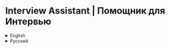 # Interview Assistant | Помощник для Интервью

<details>
<summary>English</summary>

Interview Assistant is a program that helps during online interviews by providing suggestions based on the interviewer's questions using ChatGPT.

![Interview Assistant Screenshot](https://i.ibb.co/W5fCMm8/screenshot.jpg)

## Table of Contents

- [Installation](#installation)
- [Configuration](#configuration)
- [Using the Program](#using-the-program)
- [Important Notes](#important-notes)
- [Troubleshooting](#troubleshooting)
- [Support](#support)
- [Obtaining OpenAI API Key](#obtaining-openai-api-key)
- [License](#license)

## Installation

### Windows

1. Download and extract the program archive.
2. Run `setup.bat` by double-clicking it.
3. Follow the on-screen instructions. The script will install Python 3.10 (if not already installed), create a virtual environment, and install the necessary dependencies.
4. After installation, a browser window will open with the VB-Audio Virtual Cable website. Download and install the program.

### macOS / Linux

1. Download and extract the program archive.
2. Open a terminal in the program folder.
3. Run the command (macOS):
   ```
   chmod +x setup_macos.sh && ./setup_macos.sh
   ```
   Run the command (Linux):
   ```
   chmod +x setup_linux.sh && ./setup_linux.sh
   ```
4. Follow the on-screen instructions. The script will install Python 3.10 (if not already installed), create a virtual environment, and install the necessary dependencies.
5. After installation, a browser window will open with the VB-Audio Virtual Cable website. Download and install the program.

## Configuration

### API Key Setup

1. Open the `.env` file in a text editor.
2. Replace `your_api_key_here` with your OpenAI API key.

### Virtual Audio Output Setup

<details>
<summary>Windows Setup Instructions</summary>

1. **Install Virtual Audio Device:**
   - Download and install [VB-Audio Virtual Cable](https://vb-audio.com/Cable/).
   - Restart your computer.
   - Check for new audio devices: "CABLE Input" and "CABLE Output".

2. **Zoom Setup:**
   - Open Zoom settings.
   - In the "Audio" section, select "CABLE Input (VB-Audio Virtual Cable)" as the speaker.
   - Keep your regular microphone selected.

3. **Windows Audio Settings:**
   - Open Sound Control Panel.
   - Set up "Listen to this device" for "CABLE Output".
   - Select your headphones or speakers as the playback device.

4. **Test in Zoom:**
   - In Zoom audio settings, test the speaker.
   - You should hear the test sound through your headphones or speakers.

</details>

<details>
<summary>macOS Setup Instructions</summary>

1. **Install Virtual Audio Device:**
   - Download and install [VB-Audio Virtual Cable for macOS](https://vb-audio.com/Cable/).
   - Restart your computer.

2. **Zoom Setup:**
   - In Zoom settings, select "CABLE Input (VB-Audio Virtual Cable)" as the speaker.
   - Keep your regular microphone selected.

3. **macOS Audio Settings:**
   - Set your regular output device in System Preferences.
   - Configure "CABLE Output" in Audio MIDI Setup.

4. **Test in Zoom:**
   - In Zoom settings, test the speaker and microphone.
   - You should hear the test sound through your headphones or speakers.

</details>

## Using the Program

1. Start the program:
   - Windows: Double-click `interview_helper.bat`
   - macOS: Run `interview_helper_macos.sh` (`./interview_helper_macos.sh`)
   - Linux: Run `interview_helper_linux.sh` (`./interview_helper_linux.sh`)

2. In the program window:
   - Select the appropriate audio device (usually "CABLE Output").
   - Choose the ChatGPT model.
   - Write a detailed prompt in the prompt window.
   - Select the language (Russian or English).
   - Click "Save Settings".

3. During the interview:
   - Press "Start Recording" when the interviewer starts asking a question.
   - Press "Stop Recording" when the interviewer finishes.
   - Wait for the suggestion in the "ChatGPT Suggestions" window.

## Important Notes

- Ensure you can access https://openai.com/ in your country.
- Verify that virtual audio outputs are correctly configured.
- Check that the correct OpenAI API key is specified in the `.env` file.
- If audio issues occur, check your system and Zoom audio settings.
- Be aware of the ethical considerations when using this program during interviews.

## Troubleshooting

- If the program doesn't start, ensure all installation steps were followed correctly.
- For audio capture issues, check virtual audio output settings.
- To improve speech recognition, speak clearly and slowly.
- If ChatGPT suggestions are irrelevant, try changing the model or modifying the prompt.

## Support

If you encounter any problems or have questions, please [create an issue](link_to_your_repository/issues) in the project repository on GitHub.

## Obtaining OpenAI API Key

<details>
<summary>Instructions for obtaining an OpenAI API key</summary>

1. Go to the [OpenAI website](https://openai.com/).
2. Sign up or log in to your account.
3. Navigate to the [API keys section](https://platform.openai.com/account/api-keys).
4. Create a new key and save it securely.
5. Paste the key into the `.env` file in the program directory.

**Important:** To use the API, you need to add a payment method to your OpenAI account.

</details>

## License

This project is licensed under the [MIT License](LICENSE.md).

- Interview Assistant uses the OpenAI API, which is subject to the [OpenAI API Terms of Use](https://openai.com/policies/api-terms).
- The program recommends the use of VB-Audio Virtual Cable, which is subject to its [own license terms](https://vb-audio.com/Services/licensing.htm).
- For a full list of dependencies and their respective licenses, please refer to the `requirements.txt` file in this project.

</details>

<details>
<summary>Русский</summary>

Interview Assistant - это программа, которая помогает во время онлайн-интервью, предоставляя подсказки на основе вопросов интервьюера с использованием ChatGPT.

![Скриншот Interview Assistant](https://i.ibb.co/W5fCMm8/screenshot.jpg)

## Содержание

- [Установка](#установка)
- [Настройка](#настройка)
- [Использование программы](#использование-программы)
- [Важные замечания](#важные-замечания)
- [Устранение неполадок](#устранение-неполадок)
- [Поддержка](#поддержка)
- [Получение API ключа OpenAI](#получение-api-ключа-openai)
- [Лицензия](#лицензия)

## Установка

### Windows

1. Скачайте и распакуйте архив с программой.
2. Запустите `setup.bat`, дважды кликнув на него.
3. Следуйте инструкциям на экране. Скрипт установит Python 3.10 (если его нет), создаст виртуальное окружение и установит необходимые зависимости.
4. После завершения установки откроется браузер с сайтом VB-Audio Virtual Cable. Скачайте и установите эту программу.

### macOS / Linux

1. Скачайте и распакуйте архив с программой.
2. Откройте терминал в папке с программой.
3. Выполните команду (macOS):
   ```
   chmod +x setup_macos.sh && ./setup_macos.sh
   ```
   Выполните команду (Linux):
   ```
   chmod +x setup_linux.sh && ./setup_linux.sh
   ```
4. Следуйте инструкциям на экране. Скрипт установит Python 3.10 (если его нет), создаст виртуальное окружение и установит необходимые зависимости.
5. После завершения установки откроется браузер с сайтом VB-Audio Virtual Cable. Скачайте и установите эту программу.

## Настройка

### Настройка API ключа

1. Откройте файл `.env` в текстовом редакторе.
2. Замените `your_api_key_here` на ваш API ключ OpenAI.

### Настройка виртуальных аудио выходов

<details>
<summary>Инструкции для Windows</summary>

1. **Установка виртуального аудиоустройства:**
   - Скачайте и установите [VB-Audio Virtual Cable](https://vb-audio.com/Cable/).
   - Перезагрузите компьютер.
   - Проверьте установку в настройках звука Windows.

2. **Настройка Zoom:**
   - Откройте настройки Zoom.
   - В разделе "Звук" выберите "CABLE Input (VB-Audio Virtual Cable)" как динамик.
   - Оставьте ваш обычный микрофон в настройках микрофона.

3. **Настройка Windows для прослушивания:**
   - Откройте панель управления звуком.
   - Настройте прослушивание "CABLE Output" через ваши наушники или динамики.

4. **Проверка в Zoom:**
   - В настройках звука Zoom проверьте динамик.
   - Вы должны услышать тестовый звук через ваши наушники или динамики.

</details>

<details>
<summary>Инструкции для macOS</summary>

1. **Установка виртуального аудиоустройства:**
   - Скачайте и установите [VB-Audio Virtual Cable для macOS](https://vb-audio.com/Cable/).
   - Перезагрузите компьютер.

2. **Настройка Zoom:**
   - В настройках Zoom выберите "CABLE Input (VB-Audio Virtual Cable)" как динамик.
   - Оставьте ваш обычный микрофон в настройках микрофона.

3. **Настройка macOS для прослушивания:**
   - Настройте вывод звука через ваше обычное устройство.
   - Настройте прослушивание "CABLE Output" через приложение "Аудио MIDI Setup".

4. **Проверка в Zoom:**
   - В настройках Zoom проверьте динамик и микрофон.
   - Вы должны услышать тестовый звук через ваши наушники или динамики.

</details>

## Использование программы

1. Запустите программу:
   - Windows: Дважды кликните на `interview_helper.bat`
   - macOS: Запустите `interview_helper_macos.sh` (`./interview_helper_macos.sh`)
   - Linux: Запустите `interview_helper_linux.sh` (`./interview_helper_linux.sh`)

2. В открывшемся окне программы:
   - Выберите нужное аудиоустройство (обычно "CABLE Output").
   - Выберите модель ChatGPT.
   - Напишите промпт в окне промпта.
   - Выберите язык (русский или английский).
   - Нажмите "Save Settings".

3. Во время интервью:
   - Нажмите "Start Recording", когда интервьюер начнет задавать вопрос.
   - Нажмите "Stop Recording", когда интервьюер закончит вопрос.
   - Ожидайте подсказку в окне "ChatGPT Suggestions".

## Важные замечания

- Убедитесь, что вы можете открыть https://openai.com/ в вашей стране.
- Проверьте правильность настройки виртуальных аудио выходов.
- Убедитесь, что в файле `.env` указан правильный API ключ OpenAI.
- Проверьте настройки звука в системе и в Zoom при проблемах с аудио.
- Помните об этических аспектах использования такой программы во время интервью.

## Устранение неполадок

- Если программа не запускается, проверьте правильность установки.
- При проблемах с захватом звука, проверьте настройки виртуальных аудио выходов.
- Для улучшения распознавания речи, говорите четче и медленнее.
- Если ChatGPT дает нерелевантные подсказки, попробуйте изменить модель или промпт.

## Поддержка

Если у вас возникли проблемы или вопросы, пожалуйста, [создайте issue](ссылка_на_ваш_репозиторий/issues) в репозитории проекта на GitHub.

## Получение API ключа OpenAI

<details>
<summary>Инструкции по получению API ключа OpenAI</summary>

1. Перейдите на [сайт OpenAI](https://openai.com/).
2. Зарегистрируйтесь или войдите в аккаунт.
3. Перейдите в раздел [API keys](https://platform.openai.com/account/api-keys).
4. Создайте новый ключ и сохраните его.
5. Вставьте ключ в файл `.env` в директории программы.

**Важно:** Для использования API необходимо привязать способ оплаты к вашему аккаунту OpenAI.

</details>

## Лицензия

Этот проект лицензирован по [лицензии MIT](LICENSE.md).

- Interview Assistant использует API OpenAI, который подчиняется [Условиям использования API OpenAI](https://openai.com/policies/api-terms).
- Программа рекомендует использовать VB-Audio Virtual Cable, который подчиняется [собственным условиям лицензии](https://vb-audio.com/Services/licensing.htm).
- Полный список зависимостей и соответствующих им лицензий см. в файле `requirements.txt` в этом проекте.

</details>